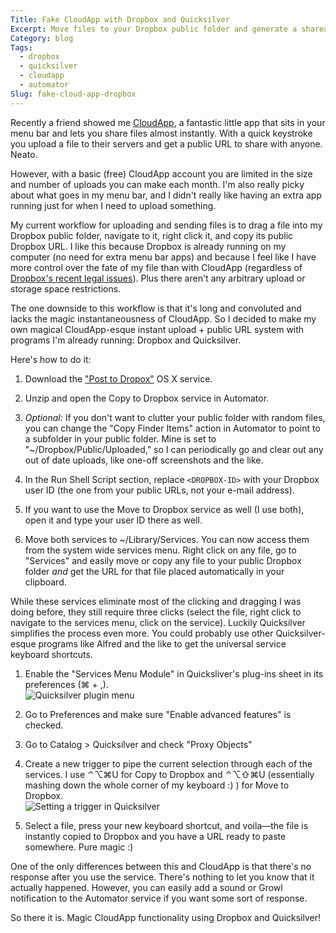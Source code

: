 ```yaml
---
Title: Fake CloudApp with Dropbox and Quicksilver
Excerpt: Move files to your Dropbox public folder and generate a shareable URL instantly, <em>à la</em> CloudApp, with a combination of a few services and Quicksilver triggers.
Category: blog
Tags: 
  - dropbox
  - quicksilver
  - cloudapp
  - automator
Slug: fake-cloud-app-dropbox
---
```



Recently a friend showed me [CloudApp](http://getcloudapp.com/), a fantastic little app that sits in your menu bar and lets you share files almost instantly. With a quick keystroke you upload a file to their servers and get a public URL to share with anyone. Neato. 

However, with a basic (free) CloudApp account you are limited in the size and number of uploads you can make each month. I'm also really picky about what goes in my menu bar, and I didn't really like having an extra app running just for when I need to upload something.

My current workflow for uploading and sending files is to drag a file into my Dropbox public folder, navigate to it, right click it, and copy its public Dropbox URL. I like this because Dropbox is already running on my computer (no need for extra menu bar apps) and because I feel like I have more control over the fate of my file than with CloudApp (regardless of [Dropbox's recent legal issues](http://daringfireball.net/linked/2011/05/17/dropbox-encryption)). Plus there aren't any arbitrary upload or storage space restrictions. 

The one downside to this workflow is that it's long and convoluted and lacks the magic instantaneousness of CloudApp. So I decided to make my own magical  CloudApp-esque instant upload + public URL system with programs I'm already running: Dropbox and Quicksilver.

Here's how to do it:

1. Download the ["Post to Dropox"](http://dropboxwiki.com/Dropbox_Service) OS X service. 

2. Unzip and open the Copy to Dropbox service in Automator.  
  
3. *Optional:* If you don't want to clutter your public folder with random files, you can change the "Copy Finder Items" action in Automator to point to a subfolder in your public folder. Mine is set to "~/Dropbox/Public/Uploaded," so I can periodically go and clear out any out of date uploads, like one-off screenshots and the like.

4. In the Run Shell Script section, replace `<DROPBOX-ID>` with your Dropbox user ID (the one from your public URLs, not your e-mail address).

5. If you want to use the Move to Dropbox service as well (I use both), open it and type your user ID there as well. 

6. Move both services to ~/Library/Services. You can now access them from the system wide services menu. Right click on any file, go to "Services" and easily move or copy any file to your public Dropbox folder *and* get the URL for that file placed automatically in your clipboard. 

While these services eliminate most of the clicking and dragging I was doing before, they still require three clicks (select the file, right click to navigate to the services menu, click on the service). Luckily Quicksilver simplifies the process even more. You could probably use other Quicksilver-esque programs like Alfred and the like to get the universal service keyboard shortcuts.

1. Enable the "Services Menu Module" in Quicksliver's plug-ins sheet in its preferences (⌘ + ,).  
![Quicksilver plugin menu](/files/images/qs-plugins_500.png "Quicksilver plugin menu")

2. Go to Preferences and make sure "Enable advanced features" is checked.

3. Go to Catalog > Quicksilver and check "Proxy Objects"

4. Create a new trigger to pipe the current selection through each of the services. I use ⌃⌥⌘U for Copy to Dropbox and ⌃⌥⇧⌘U (essentially mashing down the whole corner of my keyboard :) ) for Move to Dropbox.   
![Setting a trigger in Quicksilver](/files/images/trigger_500.png "Setting a trigger in Quicksilver")

5. Select a file, press your new keyboard shortcut, and voila—the file is instantly copied to Dropbox and you have a URL ready to paste somewhere. Pure magic :)

One of the only differences between this and CloudApp is that there's no response after you use the service. There's nothing to let you know that it actually happened. However, you can easily add a sound or Growl notification to the Automator service if you want some sort of response. 

So there it is. Magic CloudApp functionality using Dropbox and Quicksilver!
